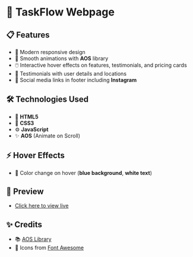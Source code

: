# 🚀 TaskFlow Webpage

## 📋 Features

- 🎨 Modern responsive design  
- 🎥 Smooth animations with **AOS** library  
- 🖱️ Interactive hover effects on features, testimonials, and pricing cards  
- 💬 Testimonials with user details and locations  
- 📱 Social media links in footer including **Instagram**  

## 🛠️ Technologies Used

- 🧱 **HTML5**  
- 🎨 **CSS3**  
- ⚙️ **JavaScript**  
- ✨ **AOS** (Animate on Scroll)  

## ⚡ Hover Effects

- 🎨 Color change on hover (**blue background**, **white text**)  

## 📸 Preview

-  [Click here to view live](https://hafiz-hamza-ikram.github.io/One-Page-Website-for-a-Task-App-/)

## ✨ Credits

- 📚 [AOS Library](https://michalsnik.github.io/aos/)  
- 🎨 Icons from [Font Awesome](https://fontawesome.com/)
